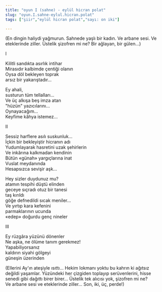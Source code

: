 ```yaml
---
title: "oyun I (sahne) - eylül hicran polat"
slug: "oyun.I.sahne-eylul.hicran.polat"
tags: ["şiir","eylül hicran polat","sayı: on iki"]

---
```

(En dingin haliydi yağmurun. Sahnede yaşlı bir kadın. Ve arbane sesi.
Ve    
eteklerinde ziller. Üstelik şizofren mi ne? Bir ağlayan, bir gülen...)

I

Kilitli sandıkta asırlık intihar  
Mirasıdır kalbimde çentiği olanın  
Oysa döl bekleyen toprak  
arsız bir yakarıştadır...

Ey ahali,  
susturun tüm tellalları...  
Ve üç alkışa beş imza atan  
"hüzün" yazıcılarını...  
Oynayacağım...  
Keyfime kâhya istemez...

II

Sessiz harflere asılı suskunluk...  
İçkin bir bekleyiştir hicranın adı  
Yudumlayarak hasretini uzak şehirlerin  
Ve inkârına kalkmadan kendinin  
Bütün «günah» yargıçlarına inat  
Vuslat meydanında  
Hesapsızca sevişir aşk...

Hey sizler duydunuz mu?  
atamın tespihi düştü elinden  
geceye sıçradı otuz bir tanesi  
taş kırıldı  
göğe defnedildi sıcak meniler...  
Ve yırtıp kara kefenini  
parmaklarının ucunda  
«edep» doğurdu genç nineler

III

Ey rüzgâra yüzünü dönenler  
Ne aşka, ne ölüme tanım gerekmez!  
Yapabiliyorsanız  
kaldırın siyahi gölgeyi  
güneşin üzerinden

(Ellerini Ay'ın ateşiyle ısıttı... Hekim lokmanı yoktu bu kahrın ki
ağıtsız  
değildi yaşamlar. Yüzündeki her çizgiden toplayıp serüvenlerini, hisse  
senedi gibi dağıttı birer birer... Üstelik tek alıcısı yok, şizofren mi
ne?  
Ve arbane sesi ve eteklerinde ziller... Son, iki, üç, perde!)
